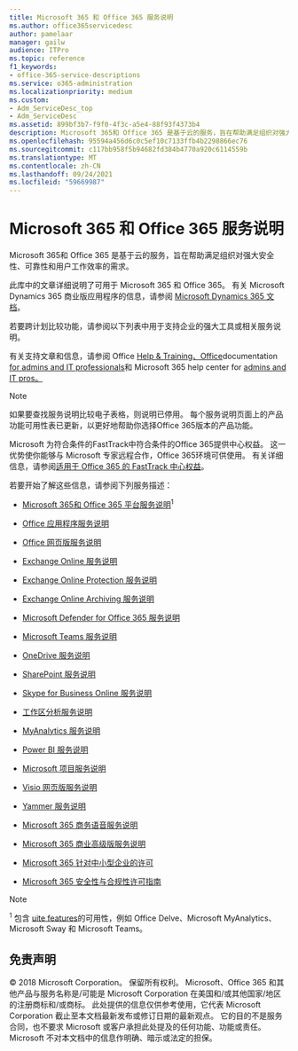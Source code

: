 ```yaml
---
title: Microsoft 365 和 Office 365 服务说明
ms.author: office365servicedesc
author: pamelaar
manager: gailw
audience: ITPro
ms.topic: reference
f1_keywords:
- office-365-service-descriptions
ms.service: o365-administration
ms.localizationpriority: medium
ms.custom:
- Adm_ServiceDesc_top
- Adm_ServiceDesc
ms.assetid: 899bf3b7-f9f0-4f3c-a5e4-88f93f4373b4
description: Microsoft 365和 Office 365 是基于云的服务，旨在帮助满足组织对强大安全性、可靠性和用户工作效率的需求。
ms.openlocfilehash: 95594a456d6c0c5ef10c7133ffb4b2298866ec76
ms.sourcegitcommit: c117bb958f5b94682fd384b4770a920c6114559b
ms.translationtype: MT
ms.contentlocale: zh-CN
ms.lasthandoff: 09/24/2021
ms.locfileid: "59669987"
---
```

# <a name="microsoft-365-and-office-365-service-descriptions"></a>Microsoft 365 和 Office 365 服务说明 

Microsoft 365和 Office 365 是基于云的服务，旨在帮助满足组织对强大安全性、可靠性和用户工作效率的需求。 
  
此库中的文章详细说明了可用于 Microsoft 365 和 Office 365。 有关 Microsoft Dynamics 365 商业版应用程序的信息，请参阅 [Microsoft Dynamics 365 文档](/dynamics365/)。

若要跨计划比较功能，请参阅[](https://go.microsoft.com/fwlink/?LinkID=799177&amp;clcid=0x409)以下列表中用于支持企业的强大工具或相关服务说明。 
  
有关支持文章和信息，请参阅 Office [Help & Training、Office](https://support.office.com/)documentation [for admins and IT professionals](/office/)和 Microsoft 365 help center for [admins and IT pros。](/microsoft-365/)
  
> [!NOTE]
> 如果要查找服务说明比较电子表格，则说明已停用。 每个服务说明页面上的产品功能可用性表已更新，以更好地帮助你选择Office 365版本的产品功能。 
  
Microsoft 为符合条件的FastTrack中符合条件的Office 365提供中心权益。 这一优势使你能够与 Microsoft 专家远程合作，Office 365环境可供使用。 有关详细信息，请参阅[适用于 Office 365 的 FastTrack 中心权益](/fasttrack/O365-fasttrack-benefit-for-office-365)。
  
若要开始了解这些信息，请参阅下列服务描述：
  
- [Microsoft 365和 Office 365 平台服务说明](office-365-platform-service-description/office-365-platform-service-description.md)<sup>1</sup>

- [Office 应用程序服务说明](office-applications-service-description/office-applications-service-description.md)

- [Office 网页版服务说明](office-online-service-description/office-online-service-description.md)

- [Exchange Online 服务说明](exchange-online-service-description/exchange-online-service-description.md)

- [Exchange Online Protection 服务说明](exchange-online-protection-service-description/exchange-online-protection-service-description.md)

- [Exchange Online Archiving 服务说明](exchange-online-archiving-service-description/exchange-online-archiving-service-description.md)

- [Microsoft Defender for Office 365 服务说明](office-365-advanced-threat-protection-service-description.md)

- [Microsoft Teams 服务说明](teams-service-description.md)

- [OneDrive 服务说明](onedrive-for-business-service-description.md)

- [SharePoint 服务说明](sharepoint-online-service-description/sharepoint-online-service-description.md)

- [Skype for Business Online 服务说明](skype-for-business-online-service-description/skype-for-business-online-service-description.md)

- [工作区分析服务说明](workplace-analytics-service-description.md)

- [MyAnalytics 服务说明](mya-service-description.md)

- [Power BI 服务说明](power-bi-service-description.md)

- [Microsoft 项目服务说明](project-online-service-description/project-online-service-description.md)

- [Visio 网页版服务说明](visio-online-service-description/visio-online-service-description.md)

- [Yammer 服务说明](yammer-service-description/yammer-service-description.md)

- [Microsoft 365 商务语音服务说明](microsoft-365-business-voice-service-description.md)

- [Microsoft 365 商业高级版服务说明](microsoft-365-service-descriptions/microsoft-365-business-service-description.md)

- [Microsoft 365 针对中小型企业的许可](microsoft-365-service-descriptions/licensing-microsoft-365-in-smb.md)

- [Microsoft 365 安全性与合规性许可指南](microsoft-365-service-descriptions/microsoft-365-tenantlevel-services-licensing-guidance/microsoft-365-security-compliance-licensing-guidance.md)


> [!NOTE]
> <sup>1</sup> 包含 [uite features](./office-365-platform-service-description/office-365-suite-features.md)的可用性，例如 Office Delve、Microsoft MyAnalytics、Microsoft Sway 和 Microsoft Teams。
  
## <a name="disclaimer"></a>免责声明

&copy; 2018 Microsoft Corporation。 保留所有权利。 Microsoft、Office 365 和其他产品与服务名称是/可能是 Microsoft Corporation 在美国和/或其他国家/地区的注册商标和/或商标。 此处提供的信息仅供参考使用，它代表 Microsoft Corporation 截止至本文档最新发布或修订日期的最新观点。 它的目的不是服务合同，也不要求 Microsoft 或客户承担此处提及的任何功能、功能或责任。 Microsoft 不对本文档中的信息作明确、暗示或法定的担保。

